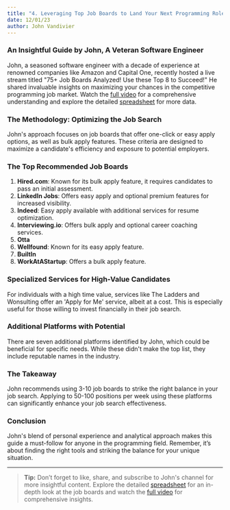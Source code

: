 ```yaml
---
title: "4. Leveraging Top Job Boards to Land Your Next Programming Role"
date: 12/01/23
author: John Vandivier
---
```


### An Insightful Guide by John, A Veteran Software Engineer

John, a seasoned software engineer with a decade of experience at renowned companies like Amazon and Capital One, recently hosted a live stream titled "75+ Job Boards Analyzed! Use these Top 8 to Succeed!" He shared invaluable insights on maximizing your chances in the competitive programming job market. Watch the [full video](https://www.youtube.com/watch?v=Wof3HPOLnPo) for a comprehensive understanding and explore the detailed [spreadsheet](https://docs.google.com/spreadsheets/d/1-g88F96DqkbheGxswzCBRzdnOU-257aZ9u6zL7j-7Gw?usp=sharing) for more data.

### The Methodology: Optimizing the Job Search

John's approach focuses on job boards that offer one-click or easy apply options, as well as bulk apply features. These criteria are designed to maximize a candidate's efficiency and exposure to potential employers.

### The Top Recommended Job Boards

1. **Hired.com**: Known for its bulk apply feature, it requires candidates to pass an initial assessment.
2. **LinkedIn Jobs**: Offers easy apply and optional premium features for increased visibility.
3. **Indeed**: Easy apply available with additional services for resume optimization.
4. **Interviewing.io**: Offers bulk apply and optional career coaching services.
5. **Otta**
6. **Wellfound**: Known for its easy apply feature.
7. **BuiltIn**
8. **WorkAtAStartup**: Offers a bulk apply feature.

### Specialized Services for High-Value Candidates

For individuals with a high time value, services like The Ladders and Wonsulting offer an 'Apply for Me' service, albeit at a cost. This is especially useful for those willing to invest financially in their job search.

### Additional Platforms with Potential

There are seven additional platforms identified by John, which could be beneficial for specific needs. While these didn't make the top list, they include reputable names in the industry.

### The Takeaway

John recommends using 3-10 job boards to strike the right balance in your job search. Applying to 50-100 positions per week using these platforms can significantly enhance your job search effectiveness.

### Conclusion

John's blend of personal experience and analytical approach makes this guide a must-follow for anyone in the programming field. Remember, it’s about finding the right tools and striking the balance for your unique situation.

---

> **Tip:** Don’t forget to like, share, and subscribe to John's channel for more insightful content. Explore the detailed [spreadsheet](https://docs.google.com/spreadsheets/d/1-g88F96DqkbheGxswzCBRzdnOU-257aZ9u6zL7j-7Gw?usp=sharing) for an in-depth look at the job boards and watch the [full video](https://www.youtube.com/watch?v=Wof3HPOLnPo) for comprehensive insights.
